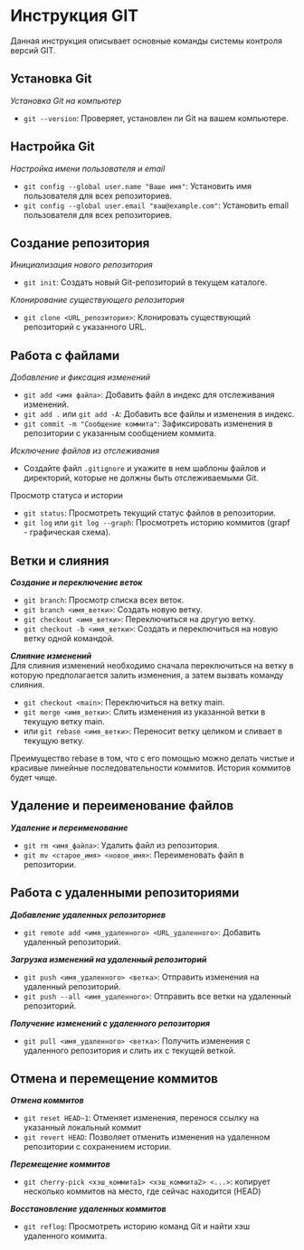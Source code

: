 # Инструкция GIT

Данная инструкция описывает основные команды системы контроля версий GIT.

## Установка Git
_Установка Git на компьютер_
* `git --version`: Проверяет, установлен ли Git на вашем компьютере.

## Настройка Git
_Настройка имени пользователя и email_
* `git config --global user.name "Ваше имя"`: Установить имя пользователя для всех репозиториев.
* `git config --global user.email "ваш@example.com"`: Установить email пользователя для всех репозиториев.

## Создание репозитория
_Инициализация нового репозитория_
* `git init`: Создать новый Git-репозиторий в текущем каталоге.

_Клонирование существующего репозитория_
* `git clone <URL_репозитория>`: Клонировать существующий репозиторий с указанного URL.

## Работа с файлами
_Добавление и фиксация изменений_
* `git add <имя файла>`: Добавить файл в индекс для отслеживания изменений.
* `git add .` или `git add -A`: Добавить все файлы и изменения в индекс.
* `git commit -m "Сообщение коммита"`: Зафиксировать изменения в репозитории с указанным сообщением коммита.

_Исключение файлов из отслеживания_
* Создайте файл `.gitignore` и укажите в нем шаблоны файлов и директорий, которые не должны быть отслеживаемыми Git.

Просмотр статуса и истории

* `git status`: Просмотреть текущий статус файлов в репозитории.
* `git log` или `git log --graph`: Просмотреть историю коммитов (grapf - графическая схема).

## Ветки и слияния
___Создание и переключение веток___
* `git branch`: Просмотр списка всех веток.
* `git branch <имя_ветки>`: Создать новую ветку.
* `git checkout <имя_ветки>`: Переключиться на другую ветку.
* `git checkout -b <имя_ветки>`: Создать и переключиться на новую ветку одной командой.

___Слияние изменений___  
Для слияния изменений необходимо сначала переключиться на ветку в которую предполагается залить изменения, а затем вызвать команду слияния. 
* `git checkout <main>`: Переключиться на ветку main.
* `git merge <имя_ветки>`: Слить изменения из указанной ветки в текущую ветку main.
* или `git rebase <имя_ветки>`: Переносит ветку целиком и сливает в текущую ветку.  

Преимущество rebase в том, что c его помощью можно делать чистые и красивые линейные последовательности коммитов. История коммитов будет чище.

## Удаление и переименование файлов
___Удаление и переименование___
* `git rm <имя_файла>`: Удалить файл из репозитория.
* `git mv <старое_имя> <новое_имя>`: Переименовать файл в репозитории.

## Работа с удаленными репозиториями
___Добавление удаленных репозиториев___
* `git remote add <имя_удаленного> <URL_удаленного>`: Добавить удаленный репозиторий.

___Загрузка изменений на удаленный репозиторий___
* `git push <имя_удаленного> <ветка>`: Отправить изменения на удаленный репозиторий.
* `git push --all <имя_удаленного>`: Отправить все ветки на удаленный репозиторий.

___Получение изменений с удаленного репозитория___
* `git pull <имя_удаленного> <ветка>`: Получить изменения с удаленного репозитория и слить их с текущей веткой.

## Отмена и перемещение коммитов
___Отмена коммитов___
* `git reset HEAD~1`: Отменяет изменения, перенося ссылку на указанный локальный коммит 
* `git revert HEAD`: Позволяет отменить изменения на удаленном репозитории с сохранением истории.

___Перемещение коммитов___
* `git cherry-pick <хэш_коммита1> <хэш_коммита2> <...>`: копирует несколько коммитов на место, где сейчас находится (HEAD)

___Восстановление удаленных коммитов___
* `git reflog`: Просмотреть историю команд Git и найти хэш удаленного коммита.  